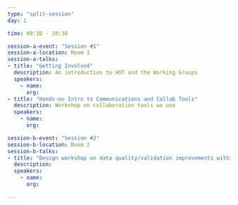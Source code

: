 ```yaml
---
type: "split-session"
day: 1

time: 09:30 - 10:30

session-a-event: "Session #1"
session-a-location: Room 1
session-a-talks:
- title: "Getting Involved"
  description: An introduction to HOT and the Working Groups
  speakers:
    - name: 
      org:
- title: "Hands-on Intro to Communications and Collab Tools"
  description: Workshop on collaboration tools we use
  speakers:
    - name: 
      org:

session-b-event: "Session #2"
session-b-location: Room 2
session-b-talks:
- title: "Design workshop on data quality/validation improvements within TM/iD editor"
  description:
  speakers:
    - name:
      org: 

---
```

